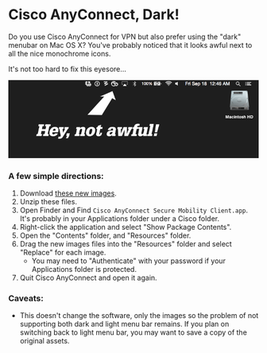 # Cisco AnyConnect, Dark!

Do you use Cisco AnyConnect for VPN but also prefer using the "dark" menubar on Mac OS X? You've probably noticed that it looks awful next to all the nice monochrome icons.

It's not too hard to fix this eyesore...

![Screenshot](Screenshot.png)

### A few simple directions:

1. Download [these new images](https://github.com/leebyron/anyconnect-dark/raw/master/Resources.zip).
2. Unzip these files.
3. Open Finder and Find `Cisco AnyConnect Secure Mobility Client.app`. It's probably in your Applications folder under a Cisco folder.
4. Right-click the application and select "Show Package Contents".
5. Open the "Contents" folder, and "Resources" folder.
6. Drag the new images files into the "Resources" folder and select "Replace" for each image.
   * You may need to "Authenticate" with your password if your Applications folder is protected.
7. Quit Cisco AnyConnect and open it again.

### Caveats:

* This doesn't change the software, only the images so the problem of not supporting both dark and light menu bar remains. If you plan on switching back to light menu bar, you may want to save a copy of the original assets.
